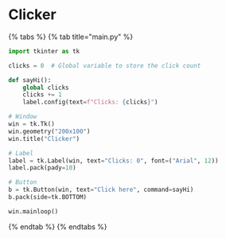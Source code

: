 # Clicker

{% tabs %}
{% tab title="main.py" %}
```python
import tkinter as tk

clicks = 0  # Global variable to store the click count

def sayHi():
    global clicks
    clicks += 1
    label.config(text=f"Clicks: {clicks}")

# Window
win = tk.Tk()
win.geometry("200x100")
win.title("Clicker")

# Label
label = tk.Label(win, text="Clicks: 0", font=("Arial", 12))
label.pack(pady=10)

# Button
b = tk.Button(win, text="Click here", command=sayHi)
b.pack(side=tk.BOTTOM)

win.mainloop()


```


{% endtab %}
{% endtabs %}


